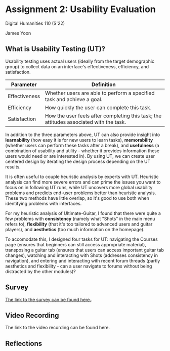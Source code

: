 # Assignment 2: Usability Evaluation

Digital Humanities 110 (S'22)

James Yoon



## What is Usability Testing (UT)?

Usability testing uses actual users (ideally from the target demographic group) to collect data on an interface's effectiveness, efficiency, and satisfaction.

| Parameter      | Definition |
| ----------- | ----------- |
| Effectiveness      | Whether users are able to perform a specified task and achieve a goal.       |
| Efficiency   | How quickly the user can complete this task.        |
| Satisfaction   | How the user feels after completing this task; the attitudes associated with the task.        |

In addition to the three parameters above, UT can also provide insight into **learnability** (how easy it is for new users to learn tasks), **memorability** (whether users can perform these tasks after a break), and **usefulness** (a combination of usability and utility - whether it provides information these users would need or are interested in). By using UT, we can create user centered design by iterating the design process depending on the UT results. 

It is often useful to couple heuristic analysis by experts with UT. Heuristic analysis can find more severe errors and can prime the issues you want to focus on in following UT runs, while UT uncovers more global usability problems and predicts end-user problems better than heuristic analysis. These two methods have little overlap, so it's good to use both when identifying problems with interfaces.

For my heuristic analysis of Ultimate-Guitar, I found that there were quite a few problems with **consistency** (namely what "Shots" in the main menu refers to), **flexibility** (that it's too tailored to advanced users and guitar players), and **aesthetics** (too much information on the homepage). 

To accomodate this, I designed four tasks for UT: navigating the Courses page (ensures that beginners can still access appropriate material), transposing a guitar tab (ensures that users can access important guitar tab changes), watching and interacting with Shots (addresses consistency in navigation), and entering and interacting with recent forum threads (partly aesthetics and flexibility - can a user navigate to forums without being distracted by the other modules)?

## Survey

[The link to the survey can be found here.](https://forms.gle/CzKvjCVuCQqvn1zn7).

## Video Recording

The link to the video recording can be found here.

## Reflections
